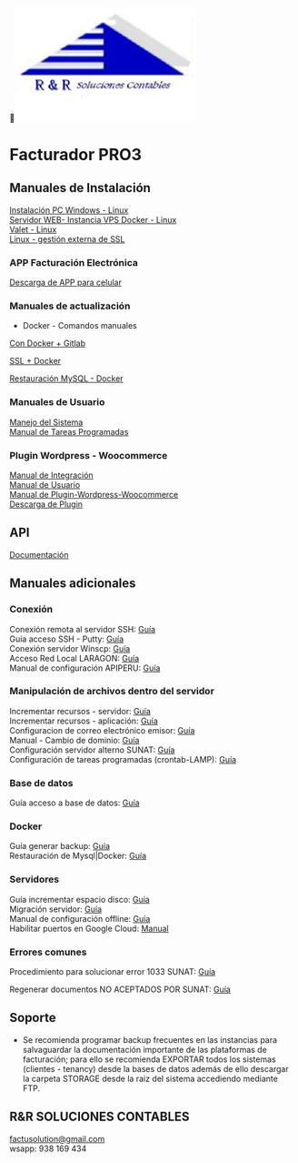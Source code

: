 <img src="icon_pro3.jpg" width="320">

# **Facturador PRO3**


## Manuales de Instalación

[Instalación PC Windows - Linux](https://docs.google.com/document/d/1mc3VECilXgvy5oWQ6qe9EdLBrfuEyTrXdl_f2VV8i7I/edit?usp=sharing "Clic")
<br>
[Servidor WEB- Instancia VPS Docker - Linux](https://docs.google.com/document/d/1XP0nWtIagd4Uj3YLMSFDKFO33Cf-yDOQZAT65tgxMog/edit?usp=sharing "Clic")
<br>
[Valet - Linux](https://docs.google.com/document/d/1B0sqxV0bkXaD6iBpQuh-oPiSjBYG_oAHeNiUpyMQ3Nw/edit?usp=sharing "Clic")
<br>
[Linux - gestión externa de SSL](https://docs.google.com/document/d/1qJZerdJh8W0l-W21DiXtOTSEk3A25OZG03x7zHmpOrI/edit?usp=sharing "Clic")

### APP Facturación Electrónica

[Descarga de APP para celular](https://drive.google.com/file/d/13LOoytDOiPzCdrxY1y6y8lEERE8ipSQ9/view?usp=sharing "Clic")
<br>

### Manuales de actualización

* Docker - Comandos manuales

[Con Docker + Gitlab](https://docs.google.com/document/d/16h7PTiaK4AQqSqljUuAKcJEM5WVeYOqaFytFfRWmUPM/edit?usp=sharing "Clic")
<br>

[SSL + Docker](https://docs.google.com/document/d/1Gau1fH7zB9dcQa9WiJPREdTjYTUU4JoK6X3V8GDHBFQ/edit?usp=sharing "Clic")<br>

[Restauración MySQL - Docker](https://docs.google.com/document/d/1mnWjdjgEozZk7IoS4PPNZaMiY6Do-kVD8HprwJW9f6Q/edit?usp=sharing "Clic")<br>

### Manuales de Usuario

[Manejo del Sistema](https://docs.google.com/document/d/19P6zHQsJTiM7NtTBUSRd61YAJwwM4q47PI3q-Fnjne4/edit?usp=sharing "Clic")<br>
[Manual de Tareas Programadas](https://docs.google.com/document/d/1nvhUiQZQps3hMGvIkofR1DBTJrCKfcLfyV49Ul3D90s/edit?usp=sharing "Clic")<br>

### Plugin Wordpress - Woocommerce

[Manual de Integración](https://docs.google.com/document/d/1nskYtpbgd7zuuSrMecdNA65YUmg_HeCSWQkan0fa6oE/edit?usp=sharing "Clic")<br>
[Manual de Usuario](https://docs.google.com/document/d/1ISJOSHCxtg0luHS56PitcnV9riXNfmy6CsCTFd4jx5w/edit?usp=sharing "Clic")<br>
[Manual de Plugin-Wordpress-Woocommerce](https://docs.google.com/document/d/1l1YGMu1ihljaRuXNY03T7XgKydt8KlL4jVhauQuujKU/edit?usp=sharing "Clic")<br>
[Descarga de Plugin](https://drive.google.com/file/d/1iMp_Tdaxumxa4DdV8DJyIXck8_uDA6mj/view?usp=sharing "Clic")<br>


## API

[Documentación](https://docs.google.com/document/d/1szmUQg9Ce5JoS1ubiPeZA459q58fJrBpSTnMayxZqH4/edit?usp=sharing "Clic")<br>


## Manuales adicionales

### Conexión
Conexión remota al servidor SSH: [Guía](https://docs.google.com/document/d/1oBDSwV2PTiT6GmD3Dplr8WjXEpm3oX_irK_pPgND5_o/edit?usp=sharing "Clic")<br>
Guía acceso SSH - Putty: [Guía](https://docs.google.com/document/d/1TMQdOXvJA2vTnjmM1qsD2R5JOAo0vgAVlLeH-17Ndt8/edit?usp=sharing "Clic")<br>
Conexión servidor Winscp: [Guía](https://docs.google.com/document/d/1peppfRDaD3-qgZdlgaDSZrZATRvVZ-WZROtt4Y7NVSI/edit?usp=sharing "Clic")<br>
Acceso Red Local LARAGON: [Guía](https://docs.google.com/document/d/1KsAclRydULmsmt_pB7Ec-u_usI75e7tJ1iRHetRlGvc/edit?usp=sharing "Clic")<br>
Manual de configuración APIPERU: [Guía](https://docs.google.com/document/d/1AvWtmqhD-iFSPESCURMAsHTrpZFBAQ-EyVgHnD7lV4k/edit?usp=sharing "Clic")<br>

### Manipulación de archivos dentro del servidor

Incrementar recursos - servidor: [Guía](https://docs.google.com/document/d/1p_KOT34x9dbx-owVVYS6Dgiqh6MjAk85kEwAX2EEW1w/edit?usp=sharing "Clic")<br>
Incrementar recursos - aplicación: [Guía](https://docs.google.com/document/d/1jEXAtR8qekp0XFYxJf8GZnpYt_XxtXpauY-vcXdPPKA/edit?usp=sharing "Clic")<br>
Configuracion de correo electrónico emisor: [Guía](https://docs.google.com/document/d/129d6f2wuTw9PKxd_ISDbhKYFMpqBTfWrZyzZ49oqxuI/edit?usp=sharing "Clic")<br>
Manual - Cambio de dominio: [Guía](https://docs.google.com/document/d/1Yp7wQY5oKlyY6YUCwCfnKgKZWScQHDnIUrMyERHO-Is/edit?usp=sharing "Clic")<br>
Configuración servidor alterno SUNAT: [Guía](https://docs.google.com/document/d/1CtqWj6yGqWsf9IDmV3xT8IVIJyUGnU-RUv52f-XPtks/edit?usp=sharing "Clic")<br>
Configuración de tareas programadas (crontab-LAMP): [Guía](https://docs.google.com/document/d/19x7g0OzgCgTBMO1M3-fHgl4iZEAPK4TxR5T4gWY01g4/edit?usp=sharing "Clic")<br>

### Base de datos
Guía acceso a base de datos: [Guía](https://docs.google.com/document/d/1SDo2SSn4CRDgLZQAuT2TRUsVNCSPMtR-IhYGmS-JQvY/edit?usp=sharing "Clic")<br>

### Docker
Guía generar backup: [Guía](https://docs.google.com/document/d/130MmxOSv71gYnDTMuUs6fE0JoPqT9tfuXrXM3XZerYc/edit?usp=sharing "Clic")<br>
Restauración de Mysql|Docker: [Guía](https://docs.google.com/document/d/1gx6zIFHuDxeH4OBBjQHLhQLFI8VgjkBzUmu3CLTpWLA/edit?usp=sharing "Clic")<br>

### Servidores
Guía incrementar espacio disco: [Guía](https://docs.google.com/document/d/1V_C8EKPhhcsNVaUtic3kYMA7WWxxjpvGiqzRdxl4rX8/edit?usp=sharing "Clic")<br>
Migración servidor: [Guía](https://docs.google.com/document/d/1VjTR4C-Hez7Nc727Bu0DTeDtaHe0LCtqoQT54UFS6_U/edit?usp=sharing "Clic")<br>
Manual de configuración offline: [Guía](https://docs.google.com/document/d/1M8peLP4OmLa4IXzQ_ejixxuRZobnA4TqBJWEke1BjCQ/edit?usp=sharing "Clic")<br>
Habilitar puertos en Google Cloud: [Manual](https://docs.google.com/document/d/1MpOkkg4eMQbCKiY5TV9SsnyJHLFxVGGHmFBUsxir7BI/edit?usp=sharing "clic")<br>


### Errores comunes
Procedimiento para solucionar error 1033 SUNAT: [Guía](https://docs.google.com/document/d/1LXZM7zRJshzWjJ1leVg0DF_Ema8NgeVZ14E1TfjQiM4/edit?usp=sharing "Clic")<br>

Regenerar documentos NO ACEPTADOS POR SUNAT: [Guía](https://docs.google.com/document/d/1PTHaX0ZYuPaM6bGnYacUbi0KAnwn2UT3UJ_wI_ZVkpQ/edit?usp=sharing "Clic")<br>

## Soporte

* Se recomienda programar backup frecuentes en las instancias para salvaguardar la documentación importante de las plataformas de facturación; para ello se recomienda EXPORTAR todos los sistemas (clientes - tenancy) desde la bases de datos además de ello descargar la carpeta STORAGE desde la raiz del sistema accediendo mediante FTP.



## R&R SOLUCIONES CONTABLES

factusolution@gmail.com<br>
wsapp: 938 169 434<br>
